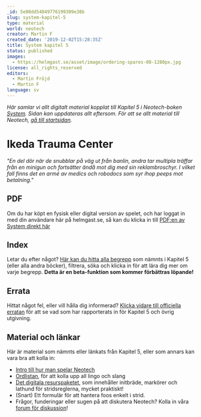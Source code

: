 ```yaml
---
_id: 5e00dd54049776199309e38b
slug: system-kapitel-5
type: material
world: neotech
creator: Martin F
created_date: '2019-12-02T15:28:35Z'
title: System kapitel 5
status: published
images:
  - https://helmgast.se/asset/image/ordering-spares-08-1280px.jpg
license: all_rights_reserved
editors:
  - Martin Fröjd
  - Martin F
language: sv
---
```

_Här samlar vi allt digitalt material kopplat till Kapitel 5 i Neotech-boken [System](https://webshop.helmgast.se/neotech/neotech-edge-system.html). Sidan kan uppdateras allt eftersom. För att se allt material till Neotech, [gå till startsidan](https://helmgast.se/neotech)._

Ikeda Trauma Center
===================

_"En del dör när de snubblar på väg ut från banlin, andra tar multipla träffar från en minigun och fortsätter ändå mot dig med sin reklambroschyr. I vilket fall finns det en armé av medics och robodocs som syr ihop peeps mot betalning."_

PDF
---

Om du har köpt en fysisk eller digital version av spelet, och har loggat in med din användare här på helmgast.se, så kan du klicka in till [PDF:en av System direkt här](https://helmgast.se/asset/download/neotech/neo-1337/system-flattened.pdf)

Index
-----

Letar du efter något? [Här kan du hitta alla begrepp](https://helmgast.se/neotech/topics/?view=index) som nämnts i Kapitel 5 (eller alla andra böcker), filtrera, söka och klicka in för att lära dig mer om varje begrepp. **Detta är en beta-funktion som kommer förbättras löpande!**

Errata
------

Hittat något fel, eller vill hålla dig informerad? [Klicka vidare till officiella erratan](https://helmgast.se/neotech/neotech-errata) för att se vad som har rapporterats in för Kapitel 5 och övrig utgivning.

Material och länkar
-------------------

Här är material som nämnts eller länkats från Kapitel 5, eller som annars kan vara bra att kolla in:

*   [Intro till hur man spelar Neotech](https://helmgast.se/neotech/hur-spelar-man-neotech)
*   [Ordlistan](https://helmgast.se/neotech/ordlista), för att kolla upp all lingo och slang
*   [Det digitala resurspaketet](https://helmgast.se/neotech/neotech-resurspaket), som innehåller initbräde, markörer och lathund för stridsreglerna, mycket praktiskt!
*   (Snart) Ett formulär för att hantera foos enkelt i strid.
*   Frågor, funderingar eller sugen på att diskutera Neotech? Kolla in våra [forum för diskussion](https://lore.pub/+neforum)!
